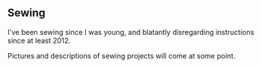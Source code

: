 ---
---
## Sewing

I've been sewing since I was young, and blatantly disregarding instructions since at least 2012. 

Pictures and descriptions of sewing projects will come at some point. 

